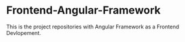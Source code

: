 # Frontend-Angular-Framework
This is the project repositories with Angular Framework as a Frontend Devlopement.
